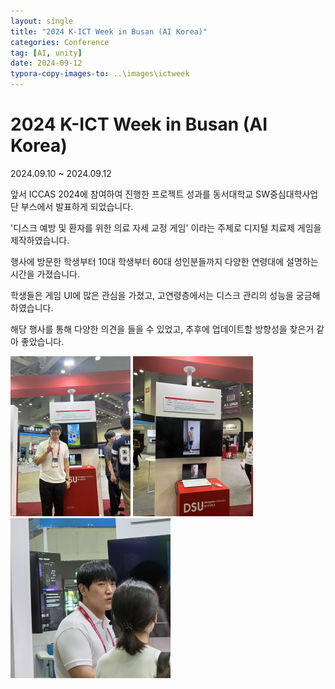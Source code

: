 ```yaml
---
layout: single
title: "2024 K-ICT Week in Busan (AI Korea)"
categories: Conference
tag: [AI, unity]
date: 2024-09-12
typora-copy-images-to: ..\images\ictweek
---
```


# 2024 K-ICT Week in Busan (AI Korea)

2024.09.10 ~ 2024.09.12

앞서 ICCAS 2024에 참여하여 진행한 프로젝트 성과를 동서대학교 SW중심대학사업단 부스에서 발표하게 되었습니다.

'디스크 예방 및 환자를 위한 의료 자세 교정 게임' 이라는 주제로 디지털 치료제 게임을 제작하였습니다.

행사에 방문한 학생부터 10대 학생부터 60대 성인분들까지 다양한 연령대에 설명하는 시간을 가졌습니다.

학생들은 게임 UI에 많은 관심을 가졌고, 고연령층에서는 디스크 관리의 성능을 궁금해 하였습니다.

해당 행사를 통해 다양한 의견을 들을 수 있었고, 추후에 업데이트할 방향성을 찾은거 같아 좋았습니다.

<img src="..\images\ictweek\IMG_8491.JPEG" alt="IMG_8491" style="zoom:25%;" />

<img src="..\images\ictweek\IMG_8505.JPEG" alt="IMG_8505" style="zoom:25%;" />

<img src="..\images\ictweek\IMG_8512.JPG" alt="IMG_8512" style="zoom:25%;" />